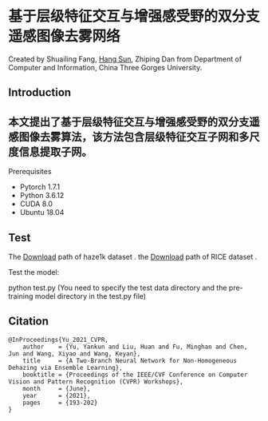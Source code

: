 基于层级特征交互与增强感受野的双分支遥感图像去雾网络
==
Created by Shuailing Fang, [Hang Sun](https://github.com/sunhang1986), Zhiping Dan from Department of Computer and Information, China Three Gorges University.

Introduction
--
 本文提出了基于层级特征交互与增强感受野的双分支遥感图像去雾算法，该方法包含层级特征交互子网和多尺度信息提取子网。
--
Prerequisites
+ Pytorch 1.7.1
+ Python 3.6.12
+ CUDA 8.0
+ Ubuntu 18.04

Test
--
The [Download](https://www.dropbox.com/s/k2i3p7puuwl2g59/Haze1k.zip?dl=0) path of haze1k dataset . the [Download](https://github.com/BUPTLdy/RICE_DATASET.) path of RICE dataset . 

Test the model:

 python   test.py (You need to specify the test data directory and the pre-training model directory in the test.py file)

## Citation


```
@InProceedings{Yu_2021_CVPR,
    author    = {Yu, Yankun and Liu, Huan and Fu, Minghan and Chen, Jun and Wang, Xiyao and Wang, Keyan},
    title     = {A Two-Branch Neural Network for Non-Homogeneous Dehazing via Ensemble Learning},
    booktitle = {Proceedings of the IEEE/CVF Conference on Computer Vision and Pattern Recognition (CVPR) Workshops},
    month     = {June},
    year      = {2021},
    pages     = {193-202}
}
